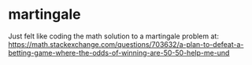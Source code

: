 # martingale
Just felt like coding the math solution to a martingale problem at: https://math.stackexchange.com/questions/703632/a-plan-to-defeat-a-betting-game-where-the-odds-of-winning-are-50-50-help-me-und
